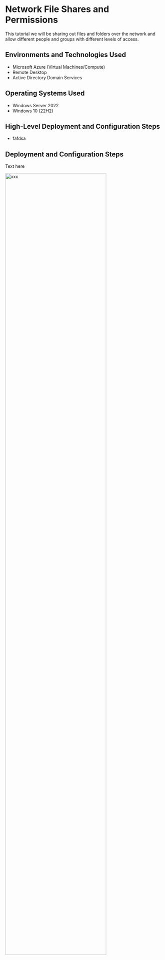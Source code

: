 <h1>Network File Shares and Permissions</h1>
This tutorial we will be sharing out files and folders over the network and allow different people and groups with different levels of access.<br />


<h2>Environments and Technologies Used</h2>

- Microsoft Azure (Virtual Machines/Compute)
- Remote Desktop
- Active Directory Domain Services

<h2>Operating Systems Used </h2>

- Windows Server 2022
- Windows 10 (22H2)

<h2>High-Level Deployment and Configuration Steps</h2>

- fafdsa

<h2>Deployment and Configuration Steps</h2>

<p>
 Text here
</p>
<p>
<img src="" height="80%" width="80%" alt="xxx"/>
</p>
<br />
<br />
<br />
